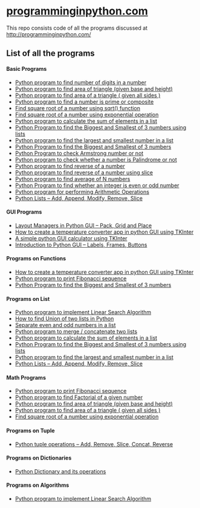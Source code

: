 # <a href="http://Programminginpython.com/">programminginpython.com</a>
This repo consists code of all the programs discussed at http://programminginpython.com/
## List of all the programs
<h4 class="post_h4">
Basic Programs</h4>
<ul class="display-posts-listing">
<li class="listing-item"><a class="title" href="http://programminginpython.com/python-program-find-digits-number/">Python program to find number of digits in a number</a></li>
<li class="listing-item"><a class="title" href="http://programminginpython.com/python-program-area-triangle-base-height/">Python program to find area of triangle (given base and height)</a></li>
<li class="listing-item"><a class="title" href="http://programminginpython.com/find-area-of-triangle/">Python program to find area of a triangle ( given all sides )</a></li>
<li class="listing-item"><a class="title" href="http://programminginpython.com/python-program-find-number-prime-composite/">Python program to find a number is prime or composite</a></li>
<li class="listing-item"><a class="title" href="http://programminginpython.com/find-square-root-using-sqrt/">Find square root of a number using sqrt() function</a></li>
<li class="listing-item"><a class="title" href="http://programminginpython.com/find-square-root-number-exponential-operation/">Find square root of a number using exponential operation</a></li>
<li class="listing-item"><a class="title" href="http://programminginpython.com/python-program-calculate-sum-elements-list/">Python program to calculate the sum of elements in a list</a></li>
<li class="listing-item"><a class="title" href="http://programminginpython.com/python-biggest-smallest-3-numbers-lists/">Python Program to find the Biggest and Smallest of 3 numbers using lists</a></li>
<li class="listing-item"><a class="title" href="http://programminginpython.com/python-program-largest-smallest-number-list/">Python program to find the largest and smallest number in a list</a></li>
<li class="listing-item"><a class="title" href="http://programminginpython.com/biggest-smallest-3-numbers/">Python Program to find the Biggest and Smallest of 3 numbers</a></li>
<li class="listing-item"><a class="title" href="http://programminginpython.com/python-check-armstrong-number/">Python Program to check Armstrong number or not</a></li>
<li class="listing-item"><a class="title" href="http://programminginpython.com/python-program-check-palindrome/">Python program to check whether a number is Palindrome or not</a></li>
<li class="listing-item"><a class="title" href="http://programminginpython.com/python-program-to-find-reverse-of-a-number/">Python program to find reverse of a number</a></li>
<li class="listing-item"><a class="title" href="http://programminginpython.com/find-reverse-number-slice/">Python program to find reverse of a number using slice</a></li>
<li class="listing-item"><a class="title" href="http://programminginpython.com/python-program-find-average-n-numbers/">Python program to find average of N numbers</a></li>
<li class="listing-item"><a class="title" href="http://programminginpython.com/python-program-to-find-whether-a-number-is-even-or-odd/">Python Program to find whether an integer is even or odd number</a></li>
<li class="listing-item"><a class="title" href="http://programminginpython.com/python-program-arithmetic-operations/">Python program for performing Arithmetic Operations</a></li>
<li class="listing-item"><a class="title" href="http://programminginpython.com/python-lists-add-append-modify-remove-slice/">Python Lists – Add, Append, Modify, Remove, Slice</a></li>
</ul>
<h4 class="post_h4">
GUI Programs</h4>
<ul class="display-posts-listing">
<li class="listing-item"><a class="title" href="http://programminginpython.com/layout-managers-python-gui-pack-grid-place/">Layout Managers in Python GUI – Pack, Grid and Place</a></li>
<li class="listing-item"><a class="title" href="http://programminginpython.com/create-temperature-converter-app-python-gui-using-tkinter/">How to create a temperature converter app in python GUI using TKInter</a></li>
<li class="listing-item"><a class="title" href="http://programminginpython.com/python-gui-calculator-using-tkinter/">A simple python GUI calculator using TKInter</a></li>
<li class="listing-item"><a class="title" href="http://programminginpython.com/intro-python-gui-labels-frames-buttons/">Introduction to Python GUI – Labels, Frames, Buttons</a></li>
</ul>
<h4 class="post_h4">
Programs on Functions</h4>
<ul class="display-posts-listing">
<li class="listing-item"><a class="title" href="http://programminginpython.com/create-temperature-converter-app-python-gui-using-tkinter/">How to create a temperature converter app in python GUI using TKInter</a></li>
<li class="listing-item"><a class="title" href="http://programminginpython.com/python-program-print-fibonacci-sequence/">Python program to print Fibonacci sequence</a></li>
<li class="listing-item"><a class="title" href="http://programminginpython.com/biggest-smallest-3-numbers/">Python Program to find the Biggest and Smallest of 3 numbers</a></li>
</ul>
<h4 class="post_h4">
Programs on List</h4>
<ul class="display-posts-listing">
<li class="listing-item"><a class="title" href="http://programminginpython.com/python-program-linear-search-algorithm/">Python program to implement Linear Search Algorithm</a></li>
<li class="listing-item"><a class="title" href="http://programminginpython.com/find-union-two-lists-python/">How to find Union of two lists in Python</a></li>
<li class="listing-item"><a class="title" href="http://programminginpython.com/separate-even-odd-numbers-lists/">Separate even and odd numbers in a list</a></li>
<li class="listing-item"><a class="title" href="http://programminginpython.com/python-program-merge-concatenate-two-lists/">Python program to merge / concatenate two lists</a></li>
<li class="listing-item"><a class="title" href="http://programminginpython.com/python-program-calculate-sum-elements-list/">Python program to calculate the sum of elements in a list</a></li>
<li class="listing-item"><a class="title" href="http://programminginpython.com/python-biggest-smallest-3-numbers-lists/">Python Program to find the Biggest and Smallest of 3 numbers using lists</a></li>
<li class="listing-item"><a class="title" href="http://programminginpython.com/python-program-largest-smallest-number-list/">Python program to find the largest and smallest number in a list</a></li>
<li class="listing-item"><a class="title" href="http://programminginpython.com/python-lists-add-append-modify-remove-slice/">Python Lists – Add, Append, Modify, Remove, Slice</a></li>
</ul>
<h4 class="post_h4">
Math Programs</h4>
<ul class="display-posts-listing">
<li class="listing-item"><a class="title" href="http://programminginpython.com/python-program-print-fibonacci-sequence/">Python program to print Fibonacci sequence</a></li>
<li class="listing-item"><a class="title" href="http://programminginpython.com/python-program-find-factorial-number/">Python program to find Factorial of a given number</a></li>
<li class="listing-item"><a class="title" href="http://programminginpython.com/python-program-area-triangle-base-height/">Python program to find area of triangle (given base and height)</a></li>
<li class="listing-item"><a class="title" href="http://programminginpython.com/find-area-of-triangle/">Python program to find area of a triangle ( given all sides )</a></li>
<li class="listing-item"><a class="title" href="http://programminginpython.com/find-square-root-number-exponential-operation/">Find square root of a number using exponential operation</a></li>
</ul>
<h4 class="post_h4">
Programs on Tuple</h4>
<ul class="display-posts-listing">
<li class="listing-item"><a class="title" href="http://programminginpython.com/python-tuple-add-remove-slice-concatenate-reverse/">Python tuple operations – Add, Remove, Slice, Concat, Reverse</a></li>
</ul>
<h4 class="post_h4">
Programs on Dictionaries</h4>
<ul class="display-posts-listing">
<li class="listing-item"><a class="title" href="http://programminginpython.com/python-dictionary-operations/">Python Dictionary and its operations</a></li>
</ul>
<h4 class="post_h4">
Programs on Algorithms</h4>
<ul class="display-posts-listing">
<li class="listing-item"><a class="title" href="http://programminginpython.com/python-program-linear-search-algorithm/">Python program to implement Linear Search Algorithm</a></li>
</ul>